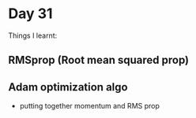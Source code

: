 # Day 31

Things I learnt:
## RMSprop (Root mean squared prop)

## Adam optimization algo
- putting together momentum and RMS prop 
